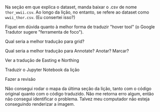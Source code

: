 Na seção em que explica o dataset, manda baixar o .csv de nome `thor_wwii.csv`. Ao longo da lição, no entanto, se refere ao dataset como `wwii_thor.csv`. (Eu consertei isso?)

Fiquei em dúvida quanto à melhor forma de traduzir "hover tool" (o Google Tradutor sugere "ferramenta de foco").

Qual seria a melhor tradução para grid?

Qual seria a melhor tradução para Annotate? Anotar? Marcar?

Ver a tradução de Easting e Northing

Traduzir o Jupyter Notebook da lição

Fazer a revisão

Não consegui rodar o mapa da última seção da lição, tanto com o código original quanto com o código traduzido. Não me retorna erro algum, então não consegui identificar o problema. Talvez meu computador não esteja conseguindo renderizar a imagem.



